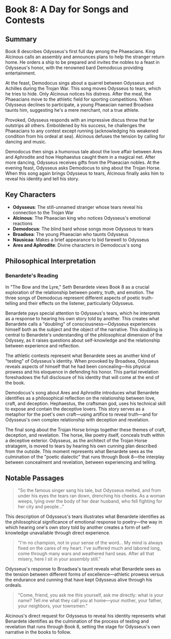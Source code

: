 # Book 8: A Day for Songs and Contests

## Summary

Book 8 describes Odysseus's first full day among the Phaeacians. King Alcinous calls an assembly and announces plans to help the stranger return home. He orders a ship to be prepared and invites the nobles to a feast in Odysseus's honor, with the renowned bard Demodocus providing entertainment.

At the feast, Demodocus sings about a quarrel between Odysseus and Achilles during the Trojan War. This song moves Odysseus to tears, which he tries to hide. Only Alcinous notices his distress. After the meal, the Phaeacians move to the athletic field for sporting competitions. When Odysseus declines to participate, a young Phaeacian named Broadsea taunts him, suggesting he's a mere merchant, not a true athlete.

Provoked, Odysseus responds with an impressive discus throw that far outstrips all others. Emboldened by his success, he challenges the Phaeacians to any contest except running (acknowledging his weakened condition from his ordeal at sea). Alcinous defuses the tension by calling for dancing and music.

Demodocus then sings a humorous tale about the love affair between Ares and Aphrodite and how Hephaestus caught them in a magical net. After more dancing, Odysseus receives gifts from the Phaeacian nobles. At the evening feast, Odysseus asks Demodocus to sing about the Trojan Horse. When this song again brings Odysseus to tears, Alcinous finally asks him to reveal his identity and tell his story.

## Key Characters

- **Odysseus**: The still-unnamed stranger whose tears reveal his connection to the Trojan War
- **Alcinous**: The Phaeacian king who notices Odysseus's emotional reactions
- **Demodocus**: The blind bard whose songs move Odysseus to tears
- **Broadsea**: The young Phaeacian who taunts Odysseus
- **Nausicaa**: Makes a brief appearance to bid farewell to Odysseus
- **Ares and Aphrodite**: Divine characters in Demodocus's song

## Philosophical Interpretation

### Benardete's Reading

In "The Bow and the Lyre," Seth Benardete views Book 8 as a crucial exploration of the relationship between poetry, truth, and emotion. The three songs of Demodocus represent different aspects of poetic truth-telling and their effects on the listener, particularly Odysseus.

Benardete pays special attention to Odysseus's tears, which he interprets as a response to hearing his own story told by another. This creates what Benardete calls a "doubling" of consciousness—Odysseus experiences himself both as the subject and the object of the narrative. This doubling is central to Benardete's understanding of the philosophical dimension of the Odyssey, as it raises questions about self-knowledge and the relationship between experience and reflection.

The athletic contests represent what Benardete sees as another kind of "testing" of Odysseus's identity. When provoked by Broadsea, Odysseus reveals aspects of himself that he had been concealing—his physical prowess and his eloquence in defending his honor. This partial revelation foreshadows the full disclosure of his identity that will come at the end of the book.

Demodocus's song about Ares and Aphrodite introduces what Benardete identifies as a philosophical reflection on the relationship between love, craft, and deception. Hephaestus, the craftsman god, uses his technical skill to expose and contain the deceptive lovers. This story serves as a metaphor for the poet's own craft—using artifice to reveal truth—and for Odysseus's own complex relationship with deception and revelation.

The final song about the Trojan Horse brings together these themes of craft, deception, and revelation. The horse, like poetry itself, conceals truth within a deceptive exterior. Odysseus, as the architect of the Trojan Horse stratagem, is moved to tears by hearing his own cunning plan described from the outside. This moment represents what Benardete sees as the culmination of the "poetic dialectic" that runs through Book 8—the interplay between concealment and revelation, between experiencing and telling.

## Notable Passages

> "So the famous singer sang his tale, but Odysseus melted, and from under his eyes the tears ran down, drenching his cheeks. As a woman weeps, lying over the body of her dear husband, who fell fighting for her city and people..."

This description of Odysseus's tears illustrates what Benardete identifies as the philosophical significance of emotional response to poetry—the way in which hearing one's own story told by another creates a form of self-knowledge unavailable through direct experience.

> "I'm no champion, not in your sense of the word... My mind is always fixed on the cares of my heart. I've suffered much and labored long, come through many wars and weathered hard seas. After all that misery, here I sit in your assembly still."

Odysseus's response to Broadsea's taunt reveals what Benardete sees as the tension between different forms of excellence—athletic prowess versus the endurance and cunning that have kept Odysseus alive through his ordeals.

> "Come, friend, you ask me this yourself, ask me directly: what is your name? Tell me what they call you at home—your mother, your father, your neighbors, your townsmen."

Alcinous's direct request for Odysseus to reveal his identity represents what Benardete identifies as the culmination of the process of testing and revelation that runs through Book 8, setting the stage for Odysseus's own narrative in the books to follow.
